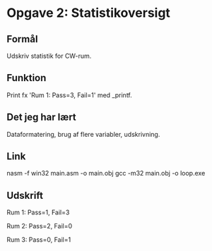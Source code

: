 # Opgave 2: Statistikoversigt

## Formål
Udskriv statistik for CW-rum.

## Funktion
Print fx 'Rum 1: Pass=3, Fail=1' med _printf.

## Det jeg har lært
Dataformatering, brug af flere variabler, udskrivning.

## Link
nasm -f win32 main.asm -o main.obj
gcc -m32 main.obj -o loop.exe

## Udskrift
Rum 1: Pass=1, Fail=3

Rum 2: Pass=2, Fail=0

Rum 3: Pass=0, Fail=1
